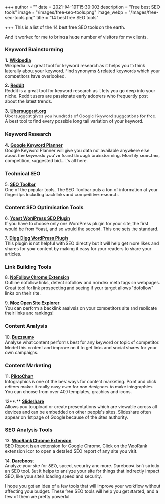+++
author = ""
date = 2021-04-19T15:30:00Z
description = "Free best SEO tools"
image = "/images/free-seo-tools.png"
image_webp = "/images/free-seo-tools.png"
title = "14 best free SEO tools"

+++
This is a list of the 14 best free SEO tools on the earth.

And it worked for me to bring a huge number of visitors for my clients.

### Keyword Brainstorming

**1.** [**Wikipedia**](http://www.wikipedia.org)  
Wikipedia is a great tool for keyword research as it helps you to think laterally about your keyword. Find synonyms & related keywords which your competitors have overlooked.

**2.** [**Reddit**](http://www.reddit.com/)  
Reddit is a great tool for keyword research as it lets you go deep into your niche. Reddit users are passionate early adopters who frequently post about the latest trends.

**3.** [**Ubersuggest.org**](http://ubersuggest.org)  
Ubersuggest gives you hundreds of Google Keyword suggestions for free. A best tool to find every possible long tail variation of your keyword.

### Keyword Research

**4.** [**Google Keyword Planner**](http://adwords.google.com/keywordplanner)  
Google Keyword Planner will give you data not available anywhere else about the keywords you've found through brainstorming. Monthly searches, competition, suggested bid...it's all here.

### Technical SEO

5\. [**SEO Toolbar**](http://moz.com/tools/seo-toolbar)  
One of the popular tools, The SEO Toolbar puts a ton of information at your fingertips including backlinks and competitive research.

### Content SEO Optimisation Tools

6\. [**Yoast WordPress SEO Plugin**](http://yoast.com/wordpress/seo/)  
If you have to choose only one WordPress plugin for your site, the first would be from Yoast, and so would the second. This one sets the standard.

7\. [**Digg Digg WordPress Plugin**](http://bufferapp.com/diggdigg)  
This plugin is not helpful with SEO directly but it will help get more likes and shares for your content by making it easy for your readers to share your articles.

### Link Building Tools

8\. [**NoFollow Chrome Extension**](https://chrome.google.com/webstore/detail/nofollow/dfogidghaigoomjdeacndafapdijmiid?hl=en)  
Outline nofollow links, detect nofollow and noindex meta tags on webpages. Great tool for link prospecting and seeing if your target allows "dofollow" links on their site.

9\. [**Moz Open Site Explorer**](https://moz.com/link-explorer)  
You can perform a backlink analysis on your competitors site and replicate their links and rankings!

### Content Analysis

10\. [**Buzzsumo**](http://buzzsumo.com/)  
Analyse what content performs best for any keyword or topic of competitor. Model this content and improve on it to get links and social shares for your own campaigns.

### Content Marketing

11\. [**PiktoChart**](http://piktochart.com/)  
Infographics is one of the best ways for content marketing. Point and click editors makes it really easy even for non designers to make infographics. You can choose from over 400 templates, graphics and icons.

12**.** [**Slideshare**](http://www.slideshare.net/)  
Allows you to upload or create presentations which are viewable across all devices and can be embedded on other people's sites. Slideshare often appear on 1st page of Google because of the sites authority.

### SEO Analysis Tools

13\. [**WooRank Chrome Extension**](https://chrome.google.com/webstore/detail/seo-analysis-website-revi/hlngmmdolgbdnnimbmblfhhndibdipaf?hl=en)  
SEO Report is an extension for Google Chrome. Click on the WooRank extension icon to open a detailed SEO report of any site you visit.

14\. [**Dareboost**](https://www.dareboost.com/)  
Analyze your site for SEO, speed, security and more. Dareboost isn’t strictly an SEO tool. But it helps to analyze your site for things that indirectly impact SEO, like your site’s loading speed and security.

I hope you got an idea of a few tools that will improve your workflow without affecting your budget. These free SEO tools will help you get started, and a few of them are pretty powerful.